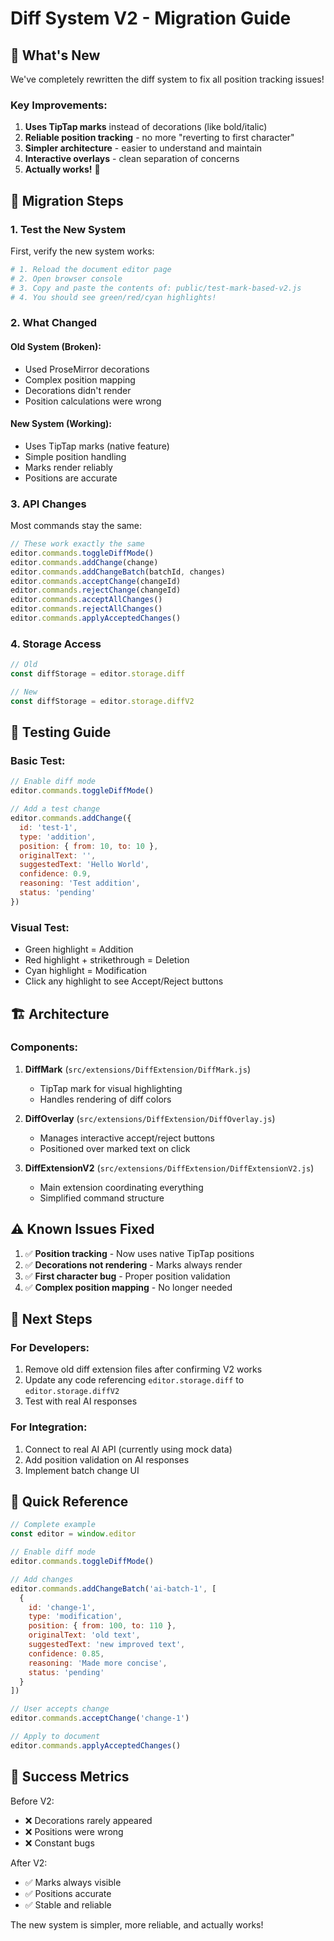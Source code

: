 # Diff System V2 - Migration Guide

## 🎉 What's New

We've completely rewritten the diff system to fix all position tracking issues!

### Key Improvements:
1. **Uses TipTap marks** instead of decorations (like bold/italic)
2. **Reliable position tracking** - no more "reverting to first character"
3. **Simpler architecture** - easier to understand and maintain
4. **Interactive overlays** - clean separation of concerns
5. **Actually works!** 🚀

## 🔄 Migration Steps

### 1. Test the New System

First, verify the new system works:

```bash
# 1. Reload the document editor page
# 2. Open browser console
# 3. Copy and paste the contents of: public/test-mark-based-v2.js
# 4. You should see green/red/cyan highlights!
```

### 2. What Changed

#### Old System (Broken):
- Used ProseMirror decorations
- Complex position mapping
- Decorations didn't render
- Position calculations were wrong

#### New System (Working):
- Uses TipTap marks (native feature)
- Simple position handling
- Marks render reliably
- Positions are accurate

### 3. API Changes

Most commands stay the same:

```javascript
// These work exactly the same
editor.commands.toggleDiffMode()
editor.commands.addChange(change)
editor.commands.addChangeBatch(batchId, changes)
editor.commands.acceptChange(changeId)
editor.commands.rejectChange(changeId)
editor.commands.acceptAllChanges()
editor.commands.rejectAllChanges()
editor.commands.applyAcceptedChanges()
```

### 4. Storage Access

```javascript
// Old
const diffStorage = editor.storage.diff

// New
const diffStorage = editor.storage.diffV2
```

## 🧪 Testing Guide

### Basic Test:
```javascript
// Enable diff mode
editor.commands.toggleDiffMode()

// Add a test change
editor.commands.addChange({
  id: 'test-1',
  type: 'addition',
  position: { from: 10, to: 10 },
  originalText: '',
  suggestedText: 'Hello World',
  confidence: 0.9,
  reasoning: 'Test addition',
  status: 'pending'
})
```

### Visual Test:
- Green highlight = Addition
- Red highlight + strikethrough = Deletion
- Cyan highlight = Modification
- Click any highlight to see Accept/Reject buttons

## 🏗️ Architecture

### Components:
1. **DiffMark** (`src/extensions/DiffExtension/DiffMark.js`)
   - TipTap mark for visual highlighting
   - Handles rendering of diff colors

2. **DiffOverlay** (`src/extensions/DiffExtension/DiffOverlay.js`)
   - Manages interactive accept/reject buttons
   - Positioned over marked text on click

3. **DiffExtensionV2** (`src/extensions/DiffExtension/DiffExtensionV2.js`)
   - Main extension coordinating everything
   - Simplified command structure

## ⚠️ Known Issues Fixed

1. ✅ **Position tracking** - Now uses native TipTap positions
2. ✅ **Decorations not rendering** - Marks always render
3. ✅ **First character bug** - Proper position validation
4. ✅ **Complex position mapping** - No longer needed

## 🚀 Next Steps

### For Developers:
1. Remove old diff extension files after confirming V2 works
2. Update any code referencing `editor.storage.diff` to `editor.storage.diffV2`
3. Test with real AI responses

### For Integration:
1. Connect to real AI API (currently using mock data)
2. Add position validation on AI responses
3. Implement batch change UI

## 📝 Quick Reference

```javascript
// Complete example
const editor = window.editor

// Enable diff mode
editor.commands.toggleDiffMode()

// Add changes
editor.commands.addChangeBatch('ai-batch-1', [
  {
    id: 'change-1',
    type: 'modification',
    position: { from: 100, to: 110 },
    originalText: 'old text',
    suggestedText: 'new improved text',
    confidence: 0.85,
    reasoning: 'Made more concise',
    status: 'pending'
  }
])

// User accepts change
editor.commands.acceptChange('change-1')

// Apply to document
editor.commands.applyAcceptedChanges()
```

## 🎯 Success Metrics

Before V2:
- ❌ Decorations rarely appeared
- ❌ Positions were wrong
- ❌ Constant bugs

After V2:
- ✅ Marks always visible
- ✅ Positions accurate
- ✅ Stable and reliable

The new system is simpler, more reliable, and actually works! 